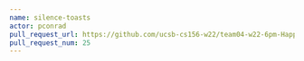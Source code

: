 ```yaml
---
name: silence-toasts
actor: pconrad
pull_request_url: https://github.com/ucsb-cs156-w22/team04-w22-6pm-HappyCows/pull/25
pull_request_num: 25
---
```

